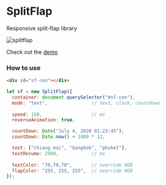 # SplitFlap
Responsive split-flap library

![splitflap](https://dl.dropboxusercontent.com/s/2g4kzz6m3kw18fw/splitflap.gif)

Check out the [demo](https://codepen.io/broregard/pen/vroJzR)

### How to use
```html
<div id="sf-con"></div>
```


```javascript
let sf = new SplitFlap({
  container: document.querySelector("#sf-con"),
  mode: "text",                // text, clock, countdown
  
  speed: 150,                  // ms
  reverseAnimation: true,

  countDown: Date("July 4, 2020 01:23:45"),
  countDown: Date.now() + 1000 * 12,

  text: ["chiang mai", "bangkok", "phuket"],
  textResume: 2500,            // ms
  
  textColor: "70,70,70",       // override RGB
  flapColor: "255, 255, 255",  // override RGB
});
```
